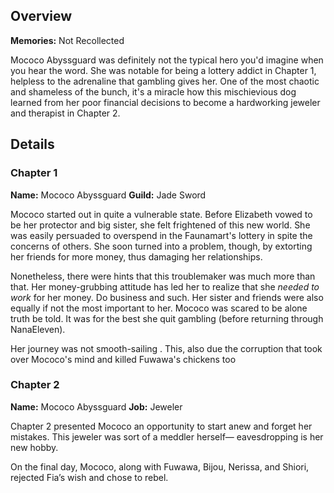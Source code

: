 <!-- title: Mococo Abyssguard -->
<!-- quote: I'm not a criminal, I'm Mococo!-->
<!-- chapters: -1 -->
<!-- images: (Mococo's Chapter 1 Profile), (Mococo fighting along with Fuwawa), (Mococo's Chapter 2 Profile), (Mococo turning against Fia in Chapter 2's Ending) -->
<!-- model: false -->

## Overview

**Memories:** Not Recollected

Mococo Abyssguard was definitely not the typical hero you'd imagine when you hear the word. She was notable for being a lottery addict in Chapter 1, helpless to the adrenaline that gambling gives her. One of the most chaotic and shameless of the bunch, it's a miracle how this mischievious dog learned from her poor financial decisions to become a hardworking jeweler and therapist in Chapter 2.

## Details

### Chapter 1

**Name:** Mococo Abyssguard
**Guild:** Jade Sword

Mococo started out in quite a vulnerable state. Before Elizabeth vowed to be her protector and big sister, she felt frightened of this new world. She was easily persuaded to overspend in the Faunamart's lottery in spite the concerns of others. She soon turned into a problem, though, by extorting her friends for more money, thus damaging her relationships.

Nonetheless, there were hints that this troublemaker was much more than that. Her money-grubbing attitude has led her to realize that she _needed to work_ for her money. Do business and such. Her sister and friends were also equally if not the most important to her. Mococo was scared to be alone truth be told. It was for the best she quit gambling (before returning through NanaEleven).

Her journey was not smooth-sailing . This, also due the corruption that took over Mococo's mind and killed Fuwawa's chickens too

### Chapter 2

**Name:** Mococo Abyssguard
**Job:** Jeweler

Chapter 2 presented Mococo an opportunity to start anew and forget her mistakes. This jeweler was sort of a meddler herself— eavesdropping is her new hobby.

On the final day, Mococo, along with Fuwawa, Bijou, Nerissa, and Shiori, rejected Fia’s wish and chose to rebel.
